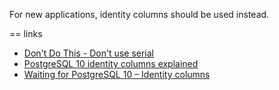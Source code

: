 
For new applications, identity columns should be used instead. 

== links 

 * [Don't Do This - Don't use serial](https://wiki.postgresql.org/wiki/Don't_Do_This#Don.27t_use_serial)
 * [PostgreSQL 10 identity columns explained](https://www.2ndquadrant.com/en/blog/postgresql-10-identity-columns/)
 * [Waiting for PostgreSQL 10 – Identity columns](https://www.depesz.com/2017/04/10/waiting-for-postgresql-10-identity-columns/)